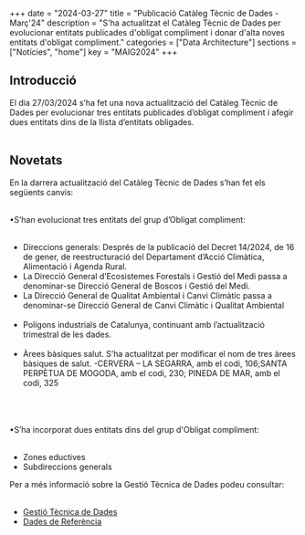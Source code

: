 +++
date        = "2024-03-27"
title       = "Publicació Catàleg Tècnic de Dades - Març'24"
description = "S'ha actualitzat el Catàleg Tècnic de Dades per evolucionar entitats publicades d'obligat compliment i donar d'alta noves entitats d'obligat compliment."
categories  = ["Data Architecture"]
sections    = ["Notícies", "home"]
key = "MAIG2024"
+++

## Introducció

El dia 27/03/2024 s’ha fet una nova actualització del Catàleg Tècnic de Dades per evolucionar tres entitats publicades d’obligat compliment i afegir dues entitats dins de la llista d’entitats obligades.<br><br>
 
## Novetats

En la darrera actualització del Catàleg Tècnic de Dades s’han fet els següents canvis:<br><br>

•S’han evolucionat tres entitats del grup d’Obligat compliment:<br><br>
  - Direccions generals: Després de la publicació del Decret 14/2024, de 16 de gener, de reestructuració del Departament d’Acció Climàtica, Alimentació i Agenda Rural.<br>
  - La Direcció General d’Ecosistemes Forestals i Gestió del Medi passa a denominar-se Direcció General de Boscos i Gestió del Medi.<br>
  - La Direcció General de Qualitat Ambiental i Canvi Climàtic passa a denominar-se Direcció General de Canvi Climàtic i Qualitat Ambiental<br><br>
  - Polígons industrials de Catalunya, continuant amb l’actualització trimestral de les dades.<br><br>
  - Àrees bàsiques salut. S’ha actualitzat per modificar el nom de tres àrees bàsiques de salut.
      -CERVERA – LA SEGARRA, amb el codi, 106;SANTA PERPÈTUA DE MOGODA, amb el codi, 230; PINEDA DE MAR, amb el codi, 325<br><br><br><br>



•S’ha incorporat dues entitats dins del grup d'Obligat compliment:<br><br>
  - Zones eductives<br>
  - Subdireccions generals<br>


Per a més informació sobre la Gestió Tècnica de Dades podeu consultar:<br><br>

* [Gestió Tècnica de Dades](https://canigo.ctti.gencat.cat/plataformes/dadesref/gestiodades/)<br>
* [Dades de Referència](https://canigo.ctti.gencat.cat/plataformes/dadesref/dadesref/)
